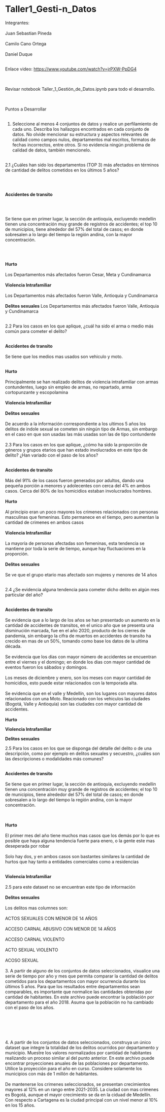 # Taller1_Gesti-n_Datos

Integrantes:</br></br>
Juan Sebastian Pineda</br></br>
Camilo Cano Ortega</br></br>
Daniel Duque</br></br>

Enlace video: https://www.youtube.com/watch?v=jrPXW-PpDG4

</br></br>
Revisar notebook Taller_1_Gestión_de_Datos.ipynb para todo el desarrollo. 

</br></br>
Puntos a Desarrollar
</br></br>
1. Seleccione al menos 4 conjuntos de datos y realice un perfilamiento de cada uno. Describa los hallazgos encontrados en cada conjunto de datos. No
olvide mencionar su estructura y aspectos relevantes de calidad como campos
nulos, departamentos mal escritos, formatos de fechas incorrectos, entre otros.
Si no evidencia ningún problema de calidad de datos, también mencionelo.
</br></br>

2.1 ¿Cuáles han sido los departamentos (TOP 3) más afectados en
términos de cantidad de delitos cometidos en los últimos 5 años?

</br></br>

<b>Accidentes de transito</b>

</br></br>

Se tiene que en primer lugar, la sección de antioquia, excluyendo medellin tienen una concentración muy grande de registros de accidentes; el top 10 de municipios, tiene alrededor del 57% del total de casos; en donde sobresalen a lo largo del tiempo la región andina, con la mayor concentración.

</br></br>

<b>Hurto</b>
</br></br>
Los Departamentos más afectados fueron Cesar, Meta y Cundinamarca
</br></br>
<b>Violencia Intrafamiliar</b>
</br></br>
Los Departamentos más afectados fueron Valle, Antioquia y Cundinamarca
</br></br>
<b>Delitos sexuales</b>
Los Departamentos más afectados fueron Valle, Antioquia y Cundinamarca
</br></br>

2.2 Para los casos en los que aplique, ¿cuál ha sido el arma o medio
más común para cometer el delito?
</br></br>

<b>Accidentes de transito</b>
</br></br>
Se tiene que los medios mas usados son vehiculo y moto.
</br></br>

<b>Hurto</b>
</br></br>
Principalmente se han realizado delitos de violencia intrafamiliar con armas contundentes, luego sin empleo de armas, no repartado, arma cortopunzante y escopolamina
</br></br>
<b>Violencia Intrafamiliar</b>
</br></br>
<b>Delitos sexuales</b>
</br></br>
De acuerdo a la información correspondiente a los ultimos 5 años los delitos de indole sexual se cometen sin ningún tipo de Armas, sin embargo en el caso en que son usadas las más usadas son las de tipo contundente
</br></br>
2.3 Para los casos en los que aplique, ¿cómo ha sido la proporción de
géneros y grupos etarios que han estado involucrados en este tipo de
delito? ¿Han variado con el paso de los años?
</br></br>

<b>Accidentes de transito</b>
</br></br>
Más del 91% de los casos fueron generados por adultos, dando una pequeña porción a menores y adolecentes con cerca del 4% en ambos casos.
Cerca del 80% de los homicidios estaban involucrados hombres.
</br></br>
<b>Hurto</b>
</br></br>
Al principio eran un poco mayores los crimenes relacionados con personas masculinas que femeninas. Esto permanece en el tiempo, pero aumentan la cantidad de crimenes en ambos casos
</br></br>
<b>Violencia Intrafamiliar</b>
</br></br>
La mayoría de personas afectadas son femeninas, esta tendencia se mantiene por toda la serie de tiempo, aunque hay fluctuaciones en la proporción.
</br></br>
<b>Delitos sexuales</b>
</br></br>
Se ve que el grupo etario mas afectado son mujeres y menores de 14 años
</br></br>

2.4 ¿Se evidencia alguna tendencia para cometer dicho delito en algún
mes particular del año?
</br></br>

<b>Accidentes de transito</b>
</br></br>
Se evidencia que a lo largo de los años se han presentado un aumento en la cantidad de accidentes de transitos, en el unico año que se presenta una disminución marcada, fue en el año 2020, producto de los cierres de pandemia, sin embargo la cifra de muertos en accidentes de transito ha crecido en mas de un 50%, tomando como base los datos de la ultima década.
</br></br>
Se evidencia que los días con mayor número de accidentes se encuentran entre el viernes y el domingo; en donde los dias con mayor cantidad de eventos fueron los sábados y domingos.
</br></br>
Los meses de diciembre y enero, son los meses con mayor cantidad de homicidios, esto puede estar relacionados con la temporada alta.
</br></br>
Se evidencia que en el valle y Medellín, son los lugares con mayores datos relacionados con una Moto. Reacionado con los vehiculos  las ciudades (Bogotá, Valle y Antioquía) son las ciudades con mayor cantidad de accidentes.
</br></br>
<b>Hurto</b>

<b>Violencia Intrafamiliar</b>

<b>Delitos sexuales</b>

2.5 Para los casos en los que se disponga del detalle del delito o de una
descripción, como por ejemplo en delitos sexuales y secuestro, ¿cuáles
son las descripciones o modalidades más comunes?
</br></br>

<b>Accidentes de transito</b>
</br></br>
Se tiene que en primer lugar, la sección de antioquia, excluyendo medellin tienen una concentración muy grande de registros de accidentes; el top 10 de municipios, tiene alrededor del 57% del total de casos; en donde sobresalen a lo largo del tiempo la región andina, con la mayor concentración.

</br></br>
<b>Hurto</b>
</br></br>
El primer mes del año tiene muchos mas casos que los demás por lo que es posible que haya alguna tendencia fuerte para enero, o la gente este mas deseperada por robar
</br></br>
Solo hay dos, y en ambos casos son bastantes similares la cantidad de hurtos que hay tanto a entidades comerciales como a residencias
</br></br>

<b>Violencia Intrafamiliar</b>
</br></br>
2.5 para este dataset no se encuentran este tipo de información
</br></br>
<b>Delitos sexuales</b>
</br></br>
Los delitos mas columnes son:</br></br>
ACTOS SEXUALES CON MENOR DE 14 AÑOS </br></br>
ACCESO CARNAL ABUSIVO CON MENOR DE 14 AÑOS</br></br>
ACCESO CARNAL VIOLENTO</br></br>
ACTO SEXUAL VIOLENTO</br></br>
ACOSO SEXUAL
</br></br>
3. A partir de alguno de los conjuntos de datos seleccionados, visualice una
serie de tiempo por año y mes que permita comparar la cantidad de delitos
cometidos para los departamentos con mayor ocurrencia durante los últimos 5
años. Para que los resultados entre departamentos sean comparables, es
importante que normalice las cantidades obtenidas por cantidad de habitantes.
En este archivo puede encontrar la población por departamento para el año
2018. Asuma que la población no ha cambiado con el paso de los años.

</br></br>

</br></br>
4. A partir de los conjuntos de datos seleccionados, construya un único
dataset que integre la totalidad de los delitos ocurridos por departamento y
municipio. Muestre los valores normalizados por cantidad de habitantes
realizando un proceso similar al del punto anterior. En este archivo puede
encontrar proyecciones anuales de las poblaciones por departamento. Utilice la
proyección para el año en curso. Considere solamente los municipios con más
de 1 millón de habitantes.
</br></br>
De mantenerse los crimenes seleccionados, se presentan crecimientos mayores al 12% en un rango entre 2021-2035. La ciudad con mas crimenes es Bogotá, aunque el mayor crecimiento se da en la ciduad de Medellín. Con respecto a Cartagena es la ciudad principal con un nivel menor al 10% en los 15 años.

